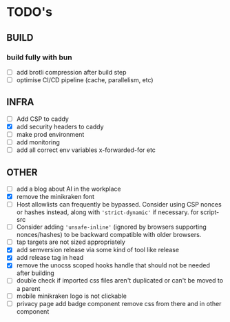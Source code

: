 # TODO's
## BUILD
### build fully with bun
- [ ] add brotli compression after build step
- [ ] optimise CI/CD pipeline (cache, parallelism, etc)
## INFRA
- [ ] Add CSP to caddy
- [x] add security headers to caddy
- [ ] make prod environment
- [ ] add monitoring
- [ ] add all correct env variables x-forwarded-for etc

## OTHER
- [ ] add a blog about AI in the workplace
- [x] remove the minikraken font
- [ ] Host allowlists can frequently be bypassed. Consider using CSP nonces or hashes instead, along with `'strict-dynamic'` if necessary. for script-src
- [ ] Consider adding `'unsafe-inline'` (ignored by browsers supporting nonces/hashes) to be backward compatible with older browsers.
- [ ] tap targets are not sized appropriately
- [x] add semversion release via some kind of tool like release
- [x] add release tag in head
- [x] remove the unocss scoped hooks handle that should not be needed after building
- [ ] double check if imported css files aren't duplicated or can't be moved to a parent
- [ ] mobile minikraken logo is not clickable
- [ ] privacy page add badge component remove css from there and in other component
